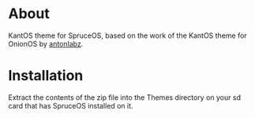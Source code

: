# About

KantOS theme for SpruceOS, based on the work of the KantOS theme for OnionOS by [antonlabz](https://github.com/antonlabz/KantOS).

# Installation

Extract the contents of the zip file into the Themes directory on your sd card that has SpruceOS installed on it.